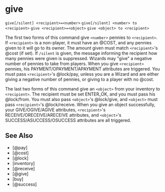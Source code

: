 # give
`give[/silent] <recipient>=<number>`
`give[/silent] <number> to <recipient>`
`give <recipient>=<object>`
`give <object> to <recipient>`

The first two forms of this command give `<number>` pennies to `<recipient>`. If `<recipient>` is a non-player, it must have an @COST, and any pennies given to it will go to its owner. The amount given must match `<recipient>`'s @cost (if set). If `/silent` is given, the message informing the recipient how many pennies were given is suppressed. Wizards may "give" a negative number of pennies to take from players. When you give `<recipient>` pennies, his PAYMENT/OPAYMENT/APAYMENT attributes are triggered. You must pass `<recipient>`'s @lock/pay, unless you are a Wizard and are either giving a negative number of pennies, or giving to a player with no @cost.

The last two forms of this command give an `<object>` from your inventory to `<recipient>`. The recipient must be set ENTER_OK, and you must pass his @lock/from. You must also pass `<object>`'s @lock/give, and `<object>` must pass `<recipient>`'s @lock/receive. When you give an object successfully, your GIVE/OGIVE/AGIVE attributes, `<recipient>`'s RECEIVE/ORECEIVE/ARECEIVE attributes, and `<object>`'s SUCCESS/ASUCCESS/OSUCCESS attributes are all triggered.


## See Also
- [@pay]
- [@cost]
- [@lock]
- [inventory]
- [@receive]
- [@give]
- [buy]
- [@success]

